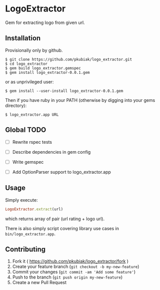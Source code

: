 # LogoExtractor

Gem for extracting logo from given url.

## Installation

Provisionally only by github.


    $ git clone https://github.com/pkubiak/logo_extractor.git
    $ cd logo_extractor
    $ gem build logo_extractor.gemspec
    $ gem install logo_extractor-0.0.1.gem

or as unprivileged user:

    $ gem install --user-install logo_extractor-0.0.1.gem

Then if you have ruby in your PATH (otherwise by digging into your gems directory):

    $ logo_extractor.app URL

## Global TODO
- [ ] Rewrite rspec tests
- [ ] Describe dependencies in gem config
- [ ] Write gemspec
- [ ] Add OptionParser support to logo_extractor.app


## Usage

Simply execute:

```ruby
LogoExtractor.extract(url)
```

which returns array of pair (url rating + logo url).

There is also simply script covering library use cases in `bin/logo_extractor.app`.

## Contributing

1. Fork it ( https://github.com/pkubiak/logo_extractor/fork )
2. Create your feature branch (`git checkout -b my-new-feature`)
3. Commit your changes (`git commit -am 'Add some feature'`)
4. Push to the branch (`git push origin my-new-feature`)
5. Create a new Pull Request
